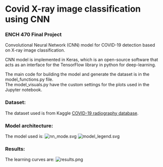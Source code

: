 # Covid X-ray image classification using CNN
### ENCH 470 Final Project 
Convolutional Neural Network (CNN) model for COVID-19 detection based on X-ray image classification. 

CNN model is implemented in Keras, which is an open-source software that acts as an interface for the TensorFlow library in python for deep-learning.

The main code for building the model and generate the dataset is in the model_functions.py file. <br>
The model_visuals.py have the custom settings for the plots used in the Jupyter notebook.

### Dataset:
The dataset used is from Kaggle [COVID-19 radiography database](https://www.kaggle.com/tawsifurrahman/covid19-radiography-database).


### Model architecture:
The model used is:
![nn_mode.svg](nn_model.svg)
![model_legend.svg](model_legend.svg)


### Results:
The learning curves are:
![results.png](results.png)





